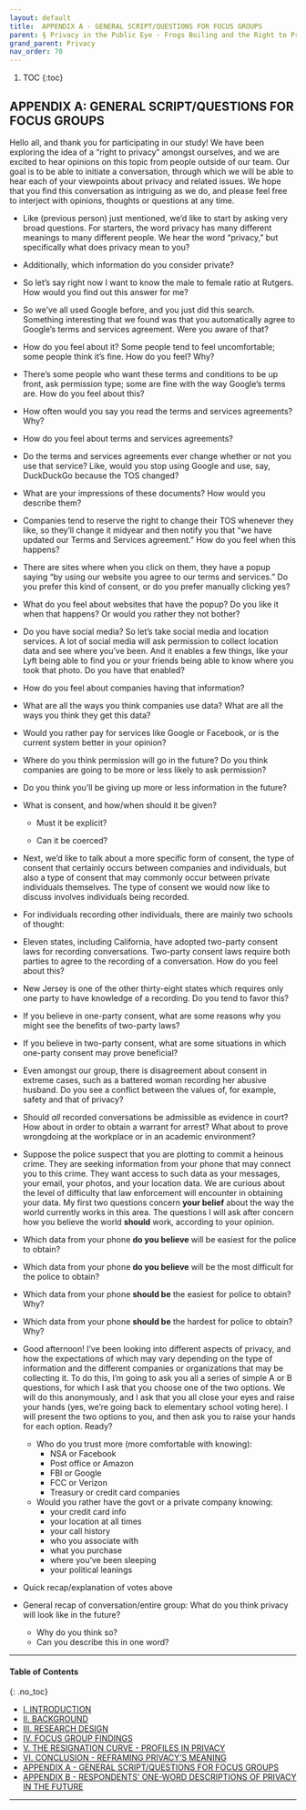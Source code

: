 ```yaml
---
layout: default
title:  APPENDIX A - GENERAL SCRIPT/QUESTIONS FOR FOCUS GROUPS 
parent: § Privacy in the Public Eye - Frogs Boiling and the Right to Privacy  
grand_parent: Privacy 
nav_order: 70 
---
```

<style>
.dont-break-out {
  /* These are technically the same, but use both */
  overflow-wrap: break-word;
  word-wrap: break-word;

     -ms-word-break: break-all;
  /* This is the dangerous one in WebKit, as it breaks things wherever */
  word-break: break-all;
  /* Instead use this non-standard one: */
  word-break: break-word;
}

.youtube-container {
    position: relative;
    width: 100%;
    height: 0;
    padding-bottom: 56.25%;
}
.youtube-video {
    position: absolute;
    top: 0;
    left: 0;
    width: 100%;
    height: 100%;
}

</style>

<div class="dont-break-out" markdown="1">

1. TOC
{:toc}

## APPENDIX A: GENERAL SCRIPT/QUESTIONS FOR FOCUS GROUPS

Hello all, and thank you for participating in our study! We have been exploring the idea of a “right to privacy” amongst ourselves, and we are excited to hear opinions on this topic from people outside of our team. Our goal is to be able to initiate a conversation, through which we will be able to hear each of your viewpoints about privacy and related issues. We hope that you find this conversation as intriguing as we do, and please feel free to interject with opinions, thoughts or questions at any time.

- Like (previous person) just mentioned, we’d like to start by asking very broad questions. For starters, the word privacy has many different meanings to many different people. We hear the word “privacy,” but specifically what does privacy mean to you?

- Additionally, which information do you consider private? 

- So let’s say right now I want to know the male to female ratio at Rutgers. How would you find out this answer for me? 

- So we’ve all used Google before, and you just did this search. Something interesting that we found was that you automatically agree to Google’s terms and services agreement. Were you aware of that? 

- How do you feel about it? Some people tend to feel uncomfortable; some people think it’s fine. How do you feel? Why? 

- There’s some people who want these terms and conditions to be up front, ask permission type; some are fine with the way Google’s terms are. How do you feel about this?

- How often would you say you read the terms and services agreements? Why? 

- How do you feel about terms and services agreements?

- Do the terms and services agreements ever change whether or not you use that service? Like, would you stop using Google and use, say, DuckDuckGo because the TOS changed?

- What are your impressions of these documents? How would you describe them? 

- Companies tend to reserve the right to change their TOS whenever they like, so they’ll change it midyear and then notify you that “we have updated our Terms and Services agreement.” How do you feel when this happens?

- There are sites where when you click on them, they have a popup saying “by using our website you agree to our terms and services.” Do you prefer this kind of consent, or do you prefer manually clicking yes?

- What do you feel about websites that have the popup? Do you like it when that happens? Or would you rather they not bother? 

- Do you have social media? So let’s take social media and location services. A lot of social media will ask permission to collect location data and see where you’ve been. And it enables a few things, like your Lyft being able to find you or your friends being able to know where you took that photo. Do you have that enabled? 

- How do you feel about companies having that information? 

- What are all the ways you think companies use data? What are all the ways you think they get this data? 

- Would you rather pay for services like Google or Facebook, or is the current system better in your opinion? 

- Where do you think permission will go in the future? Do you think companies are going to be more or less likely to ask permission? 

- Do you think you’ll be giving up more or less information in the future? 

- What is consent, and how/when should it be given? 

  - Must it be explicit? 

  - Can it be coerced?

- Next, we’d like to talk about a more specific form of consent, the type of consent that certainly occurs between companies and individuals, but also a type of consent that may commonly occur between private individuals themselves. The type of consent we would now like to discuss involves individuals being recorded. 

- For individuals recording other individuals, there are mainly two schools of thought:

- Eleven states, including California, have adopted two-party consent laws for recording conversations. Two-party consent laws require both parties to agree to the recording of a conversation. How do you feel about this? 

- New Jersey is one of the other thirty-eight states which requires only one party to have knowledge of a recording. Do you tend to favor this? 

- If you believe in one-party consent, what are some reasons why you might see the benefits of two-party laws? 

- If you believe in two-party consent, what are some situations in which one-party consent may prove beneficial?

- Even amongst our group, there is disagreement about consent in extreme cases, such as a battered woman recording her abusive husband. Do you see a conflict between the values of, for example, safety and that of privacy? 

- Should *all* recorded conversations be admissible as evidence in court? How about in order to obtain a warrant for arrest? What about to prove wrongdoing at the workplace or in an academic environment?

- Suppose the police suspect that you are plotting to commit a heinous crime. They are seeking information from your phone that may connect you to this crime. They want access to such data as your messages, your email, your photos, and your location data. We are curious about the level of difficulty that law enforcement will encounter in obtaining your data. My first two questions concern **your belief** about the way the world currently works in this area. The questions I will ask after concern how you believe the world **should** work, according to your opinion.

- Which data from your phone **do you believe** will be easiest for the police to obtain? 

- Which data from your phone **do you believe** will be the most difficult for the police to obtain? 

- Which data from your phone **should be** the easiest for police to obtain? Why? 

- Which data from your phone **should be** the hardest for police to obtain? Why?

- Good afternoon! I’ve been looking into different aspects of privacy, and how the expectations of which may vary depending on the type of information and the different companies or organizations that may be collecting it. To do this, I’m going to ask you all a series of simple A or B questions, for which I ask that you choose one of the two options. We will do this anonymously, and I ask that you all close your eyes and raise your hands (yes, we’re going back to elementary school voting here). I will present the two options to you, and then ask you to raise your hands for each option. Ready?

  - Who do you trust more (more comfortable with knowing):
    - NSA or Facebook
    - Post office or Amazon
    - FBI or Google
    - FCC or Verizon
    - Treasury or credit card companies
  - Would you rather have the govt or a private company knowing:
    - your credit card info
    - your location at all times 
    - your call history
    - who you associate with
    - what you purchase
    - where you’ve been sleeping
    - your political leanings
- Quick recap/explanation of votes above
- General recap of conversation/entire group: What do you think privacy will look like in the future?
  - Why do you think so?
  - Can you describe this in one word?

***

#### Table of Contents
{: .no_toc}

<ul><li> <a href="/docs/privacy/Privacy-in-the-Public-Eye%20-Frogs-Boiling-and-the-Right-to-Privacy-1/">I. INTRODUCTION</a></li><li> <a href="/docs/privacy/Privacy-in-the-Public-Eye%20-Frogs-Boiling-and-the-Right-to-Privacy-2/">II. BACKGROUND</a></li><li> <a href="/docs/privacy/Privacy-in-the-Public-Eye%20-Frogs-Boiling-and-the-Right-to-Privacy-3/">III. RESEARCH DESIGN</a></li><li> <a href="/docs/privacy/Privacy-in-the-Public-Eye%20-Frogs-Boiling-and-the-Right-to-Privacy-4/">IV. FOCUS GROUP FINDINGS</a></li><li> <a href="/docs/privacy/Privacy-in-the-Public-Eye%20-Frogs-Boiling-and-the-Right-to-Privacy-5/">V. THE RESIGNATION CURVE - PROFILES IN PRIVACY</a></li><li> <a href="/docs/privacy/Privacy-in-the-Public-Eye%20-Frogs-Boiling-and-the-Right-to-Privacy-6/">VI. CONCLUSION - REFRAMING PRIVACY’S MEANING</a></li><li> <a href="/docs/privacy/Privacy-in-the-Public-Eye%20-Frogs-Boiling-and-the-Right-to-Privacy-7/">APPENDIX A - GENERAL SCRIPT/QUESTIONS FOR FOCUS GROUPS</a></li><li> <a href="/docs/privacy/Privacy-in-the-Public-Eye%20-Frogs-Boiling-and-the-Right-to-Privacy-8/">APPENDIX B - RESPONDENTS’ ONE-WORD DESCRIPTIONS OF PRIVACY IN THE FUTURE</a></li></ul>

***

</div>
